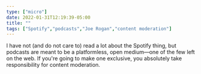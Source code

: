 ```yaml
---
type: ["micro"]
date: 2022-01-31T12:19:39-05:00
title: ""
tags: ["Spotify","podcasts","Joe Rogan","content moderation"]
---
```

I have not (and do not care to) read a lot about the Spotify thing, but podcasts are meant to be a platformless, open medium—one of the few left on the web. If you're going to make one exclusive, you absolutely take responsibility for content moderation.
